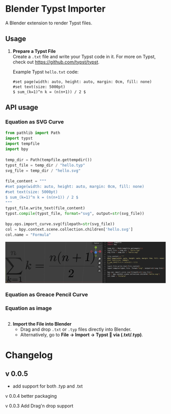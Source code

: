 # Blender Typst Importer

A Blender extension to render Typst files.

## Usage

1. **Prepare a Typst File**  
   Create a `.txt` file and write your Typst code in it. For more on Typst, check out https://github.com/typst/typst.

   Example Typst `hello.txt` code:

   ```typst
   #set page(width: auto, height: auto, margin: 0cm, fill: none)
   #set text(size: 5000pt)
   $ sum_(k=1)^n k = (n(n+1)) / 2 $
   ```

## API usage
### Equation as SVG Curve

```py
from pathlib import Path
import typst
import tempfile
import bpy

temp_dir = Path(tempfile.gettempdir())
typst_file = temp_dir / "hello.typ"
svg_file = temp_dir / "hello.svg"

file_content = """
#set page(width: auto, height: auto, margin: 0cm, fill: none)
#set text(size: 5000pt)
$ sum_(k=1)^n k = (n(n+1)) / 2 $
"""
typst_file.write_text(file_content)
typst.compile(typst_file, format="svg", output=str(svg_file))

bpy.ops.import_curve.svg(filepath=str(svg_file))
col = bpy.context.scene.collection.children['hello.svg']
col.name = "Formula"
```
![alt text](<Clipboard 2. Feb 2025 at 22.05.jpeg>)
### Equation as Greace Pencil Curve

### Equation as image
```py

```


2. **Import the File into Blender**
   - Drag and drop `.txt` or `.typ` files directly into Blender.
   - Alternatively, go to **File -> Import -> Typst 🦢 via (.txt/.typ)**.

# Changelog

## v 0.0.5

* add support for both .typ and .txt

v 0.0.4 better packaging

v 0.0.3 Add Drag'n drop support
